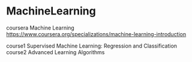 # MachineLearning
coursera Machine Learning https://www.coursera.org/specializations/machine-learning-introduction

course1 Supervised Machine Learning: Regression and Classification
course2 Advanced Learning Algorithms
